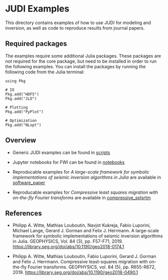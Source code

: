 # JUDI Examples

This directory contains examples of how to use JUDI for modeling and inversion, as well as code to reproduce results from journal papers.

## Required packages

The examples require some additional Julia packages. These packages are not required for the core package, but need to be installed in order to run the following examples. You can install the packages by running the following code from the Julia terminal:

```
using Pkg

# IO
Pkg.add("HDF5")
Pkg.add("JLD")

# Plotting
Pkg.add("PyPlot")

# Optimization
Pkg.add("NLopt")
```

## Overview

 * Generic JUDI examples can be found in [scripts](https://github.com/slimgroup/JUDI.jl/tree/master/examples/scripts)

 * Jupyter notebooks for FWI can be found in [notebooks](https://github.com/slimgroup/JUDI.jl/tree/master/examples/notebooks)

 * Reproducable examples for *A large-scale framework for symbolic implementations of seismic inversion algorithms in Julia* are available in [software_paper](https://github.com/slimgroup/JUDI.jl/tree/master/examples/software_paper)

 * Reproducable examples for *Compressive least squares migration with on-the-fly Fourier transforms* are available in [compressive_splsrtm](https://github.com/slimgroup/JUDI.jl/tree/master/examples/compressive_splsrtm)


## References

 * Philipp A. Witte, Mathias Louboutin, Navjot Kukreja, Fabio Luporini, Michael Lange, Gerard J. Gorman and Felix J. Herrmann. A large-scale framework for symbolic implementations of seismic inversion algorithms in Julia. GEOPHYSICS, Vol. 84 (3), pp. F57-F71, 2019. <https://library.seg.org/doi/abs/10.1190/geo2018-0174.1>

 * Philipp A. Witte, Mathias Louboutin, Fabio Luporini, Gerard J. Gorman and Felix J. Herrmann. Compressive least-squares migration with on-the-fly Fourier transforms. GEOPHYSICS, vol. 84 (5), pp. R655-R672, 2019. <https://library.seg.org/doi/abs/10.1190/geo2018-0490.1>


